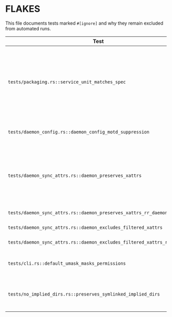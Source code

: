# FLAKES

This file documents tests marked `#[ignore]` and why they remain excluded from automated runs.

| Test | Reason |
| ---- | ------ |
| `tests/packaging.rs::service_unit_matches_spec` | Service unit packaging checks require systemd packaging context and are not essential for core sync behavior. |
| `tests/daemon_config.rs::daemon_config_motd_suppression` | MOTD suppression support incomplete. |
| `tests/daemon_sync_attrs.rs::daemon_preserves_xattrs` | Requires extended attribute support and `libacl` which is unavailable in this environment. |
| `tests/daemon_sync_attrs.rs::daemon_preserves_xattrs_rr_daemon` | Same as above. |
| `tests/daemon_sync_attrs.rs::daemon_excludes_filtered_xattrs` | Same as above. |
| `tests/daemon_sync_attrs.rs::daemon_excludes_filtered_xattrs_rr_client` | Same as above. |
| `tests/cli.rs::default_umask_masks_permissions` | Umask handling under review. |
| `tests/no_implied_dirs.rs::preserves_symlinked_implied_dirs` | Symlinked implied directory behavior unfinished. |
